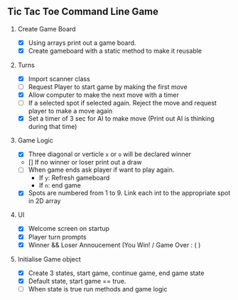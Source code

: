 ## Tic Tac Toe Command Line Game

1. Create Game Board

   - [x] Using arrays print out a game board.
   - [x] Create gameboard with a static method to make it reusable

2. Turns

   - [x] Import scanner class
   - [ ] Request Player to start game by making the first move
   - [x] Allow computer to make the next move with a timer
   - [ ] If a selected spot if selected again. Reject the move and request player to make a move again
   - [x] Set a timer of 3 sec for AI to make move (Print out AI is thinking during that time)

3. Game Logic

   - [x] Three diagonal or verticle `x` or `o` will be declared winner
   - [] If no winner or loser print out a draw
   - [ ] When game ends ask player if want to play again.
     - If `y`: Refresh gameboard
     - If `n`: end game
   - [x] Spots are numbered from 1 to 9. Link each int to the appropriate spot in 2D array

4. UI

   - [x] Welcome screen on startup
   - [x] Player turn prompts
   - [x] Winner && Loser Annoucement (You Win! / Game Over : ( )

5. Initialise Game object
   - [x] Create 3 states, start game, continue game, end game state
   - [x] Default state, start game == true.
   - [ ] When state is true run methods and game logic
